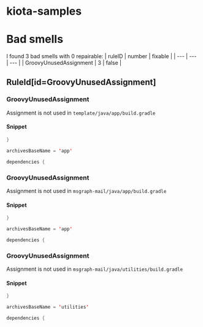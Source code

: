 # kiota-samples 
 
# Bad smells
I found 3 bad smells with 0 repairable:
| ruleID | number | fixable |
| --- | --- | --- |
| GroovyUnusedAssignment | 3 | false |
## RuleId[id=GroovyUnusedAssignment]
### GroovyUnusedAssignment
Assignment is not used
in `template/java/app/build.gradle`
#### Snippet
```java
}

archivesBaseName = 'app'

dependencies {
```

### GroovyUnusedAssignment
Assignment is not used
in `msgraph-mail/java/app/build.gradle`
#### Snippet
```java
}

archivesBaseName = 'app'

dependencies {
```

### GroovyUnusedAssignment
Assignment is not used
in `msgraph-mail/java/utilities/build.gradle`
#### Snippet
```java
}

archivesBaseName = 'utilities'

dependencies {
```


